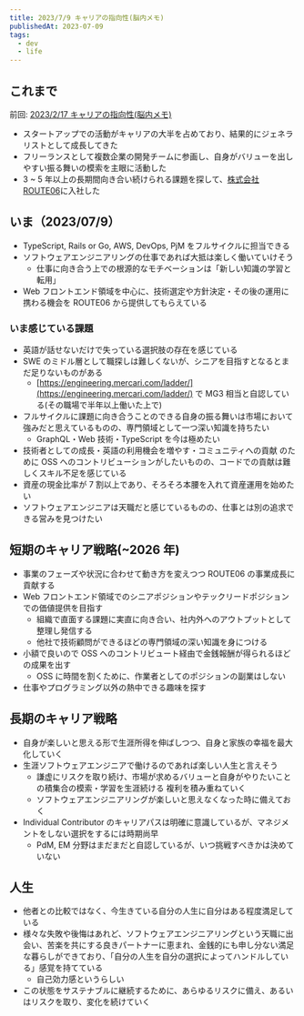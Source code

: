 ```yaml
---
title: 2023/7/9 キャリアの指向性(脳内メモ)
publishedAt: 2023-07-09
tags:
  - dev
  - life
---
```


## これまで

前回: [2023/2/17 キャリアの指向性(脳内メモ)](/articles/2023-2-17-thinking-in-career)

- スタートアップでの活動がキャリアの大半を占めており、結果的にジェネラリストとして成長してきた
- フリーランスとして複数企業の開発チームに参画し、自身がバリューを出しやすい振る舞いの模索を主眼に活動した
- 3 ~ 5 年以上の長期間向き合い続けられる課題を探して、[株式会社 ROUTE06](https://route06.co.jp/)に入社した

## いま（2023/07/9）

- TypeScript, Rails or Go, AWS, DevOps, PjM をフルサイクルに担当できる
- ソフトウェアエンジニアリングの仕事であれば大抵は楽しく働いていけそう
  - 仕事に向き合う上での根源的なモチベーションは「新しい知識の学習と転用」
- Web フロントエンド領域を中心に、技術選定や方針決定・その後の運用に携わる機会を ROUTE06 から提供してもらえている

### いま感じている課題

- 英語が話せないだけで失っている選択肢の存在を感じている
- SWE のミドル層として職探しは難しくないが、シニアを目指すとなるとまだ足りないものがある
  - [https://engineering.mercari.com/ladder/](https://engineering.mercari.com/ladder/) で MG3 相当と自認している(その職場で半年以上働いた上で)
- フルサイクルに課題に向き合うことのできる自身の振る舞いは市場において強みだと思えているものの、専門領域として一つ深い知識を持ちたい
  - GraphQL・Web 技術・TypeScript を今は極めたい
- 技術者としての成長・英語の利用機会を増やす・コミュニティへの貢献 のために OSS へのコントリビューションがしたいものの、コードでの貢献は難しくスキル不足を感じている
- 資産の現金比率が 7 割以上であり、そろそろ本腰を入れて資産運用を始めたい
- ソフトウェアエンジニアは天職だと感じているものの、仕事とは別の追求できる営みを見つけたい

## 短期のキャリア戦略(~2026 年)

- 事業のフェーズや状況に合わせて動き方を変えつつ ROUTE06 の事業成長に貢献する
- Web フロントエンド領域でのシニアポジションやテックリードポジションでの価値提供を目指す
  - 組織で直面する課題に実直に向き合い、社内外へのアウトプットとして整理し発信する
  - 他社で技術顧問ができるほどの専門領域の深い知識を身につける
- 小額で良いので OSS へのコントリビュート経由で金銭報酬が得られるほどの成果を出す
  - OSS に時間を割くために、作業者としてのポジションの副業はしない
- 仕事やプログラミング以外の熱中できる趣味を探す

## 長期のキャリア戦略

- 自身が楽しいと思える形で生涯所得を伸ばしつつ、自身と家族の幸福を最大化していく
- 生涯ソフトウェアエンジニアで働けるのであれば楽しい人生と言えそう
  - 謙虚にリスクを取り続け、市場が求めるバリューと自身がやりたいことの積集合の模索・学習を生涯続ける 複利を積み重ねていく
  - ソフトウェアエンジニアリングが楽しいと思えなくなった時に備えておく
- Individual Contributor のキャリアパスは明確に意識しているが、マネジメントをしない選択をするには時期尚早
  - PdM, EM 分野はまだまだと自認しているが、いつ挑戦すべきかは決めていない

## 人生

- 他者との比較ではなく、今生きている自分の人生に自分はある程度満足している
- 様々な失敗や後悔はあれど、ソフトウェアエンジニアリングという天職に出会い、苦楽を共にする良きパートナーに恵まれ、金銭的にも申し分ない満足な暮らしができており、「自分の人生を自分の選択によってハンドルしている」感覚を持てている
  - 自己効力感というらしい
- この状態をサステナブルに継続するために、あらゆるリスクに備え、あるいはリスクを取り、変化を続けていく
